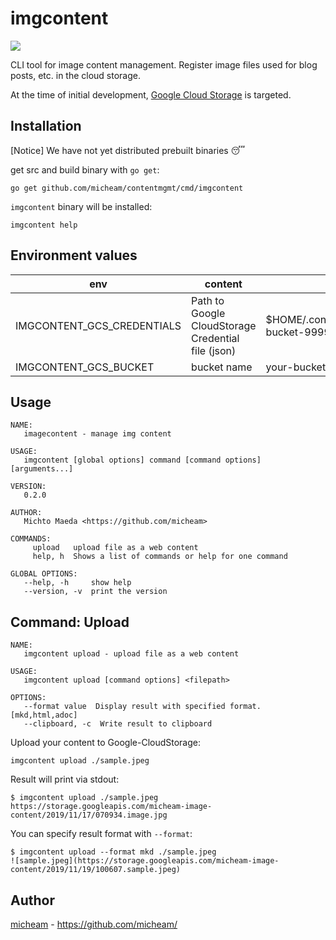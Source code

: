 # imgcontent

![](https://github.com/micheam/contentmgmt/workflows/Test/badge.svg)

CLI tool for image content management.
Register image files used for blog posts, etc. in the cloud storage.

At the time of initial development, [Google Cloud Storage] is targeted.

## Installation

[Notice] We have not yet distributed prebuilt binaries 😴

get src and build binary with `go get`:

    go get github.com/micheam/contentmgmt/cmd/imgcontent

`imgcontent` binary will be installed:

    imgcontent help

## Environment values

env | content | note
--|--|--
IMGCONTENT_GCS_CREDENTIALS | Path to Google CloudStorage Credential file (json) | $HOME/.config/imgcontent/your-bucket-999999999999.json
IMGCONTENT_GCS_BUCKET | bucket name | your-bucket

## Usage

```
NAME:
   imagecontent - manage img content

USAGE:
   imgcontent [global options] command [command options] [arguments...]

VERSION:
   0.2.0

AUTHOR:
   Michto Maeda <https://github.com/micheam>

COMMANDS:
     upload   upload file as a web content
     help, h  Shows a list of commands or help for one command

GLOBAL OPTIONS:
   --help, -h     show help
   --version, -v  print the version
```

## Command: Upload

```
NAME:
   imgcontent upload - upload file as a web content

USAGE:
   imgcontent upload [command options] <filepath>

OPTIONS:
   --format value  Display result with specified format. [mkd,html,adoc]
   --clipboard, -c  Write result to clipboard
```

Upload your content to Google-CloudStorage:

    imgcontent upload ./sample.jpeg

Result will print via stdout:

```console
$ imgcontent upload ./sample.jpeg
https://storage.googleapis.com/micheam-image-content/2019/11/17/070934.image.jpg
```

You can specify result format with `--format`:

```console
$ imgcontent upload --format mkd ./sample.jpeg
![sample.jpeg](https://storage.googleapis.com/micheam-image-content/2019/11/19/100607.sample.jpeg)
```

## Author
[micheam](https://github.com/micheam) - <https://github.com/micheam/>

[Google Cloud Storage]: https://cloud.google.com/storage/
